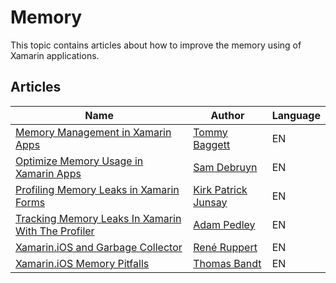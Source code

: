 # Memory

This topic contains articles about how to improve the memory using of Xamarin applications.

## Articles

Name | Author | Language
---- | ------ | --------
[Memory Management in Xamarin Apps](https://tommyb.com/blog/category/tutorial-series/memory-management-in-xamarin-apps/) | [Tommy Baggett](https://twitter.com/tbaggett) | EN
[Optimize Memory Usage in Xamarin Apps](https://debruyn.dev/2017/optimize-memory-usage-in-xamarin-apps/) | [Sam Debruyn](https://debruyn.dev) | EN
[Profiling Memory Leaks in Xamarin Forms](https://codesandchips.blog/2019/02/22/profiling-memory-leaks-in-xamarin-forms/) | [Kirk Patrick Junsay](https://twitter.com/KPjunsay) | EN
[Tracking Memory Leaks In Xamarin With The Profiler](https://xamarinhelp.com/tracking-memory-leaks-xamarin-profiler-part-2/) | [Adam Pedley](https://github.com/adamped) | EN
[Xamarin.iOS and Garbage Collector](https://c-sharx.net/2015-04-27-xamarin-ios-the-garbage-collector-and-me) | [René Ruppert](https://twitter.com/rene_ruppert) | EN
[Xamarin.iOS Memory Pitfalls](https://thomasbandt.com/xamarinios-memory-pitfalls) | [Thomas Bandt](https://thomasbandt.com/about) | EN
